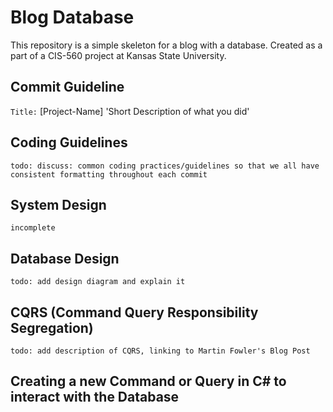 # Blog Database
This repository is a simple skeleton for a blog with a database. Created as a part of a CIS-560 project at Kansas State University.

## Commit Guideline

`Title:` [Project-Name] 'Short Description of what you did'

## Coding Guidelines

`todo: discuss: common coding practices/guidelines so that we all have consistent formatting throughout each commit`

## System Design

`incomplete`

## Database Design

`todo: add design diagram and explain it`

## CQRS (Command Query Responsibility Segregation)

`todo: add description of CQRS, linking to Martin Fowler's Blog Post`

## Creating a new Command or Query in C# to interact with the Database

